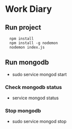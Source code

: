 # Work Diary

## Run project
  ```
    npm install
    npm install -g nodemon
    nodemon index.js
  ```

## Run mongodb
 - sudo service mongod start

### Check mongodb status
 - service mongod status

### Stop mongodb
 - sudo service mongod stop